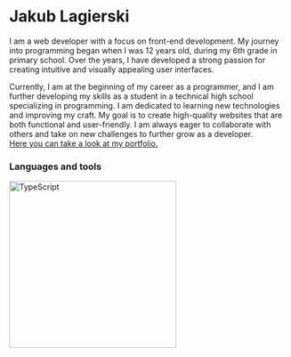 # Jakub Lagierski

I am a web developer with a focus on front-end development. My journey into programming began when I was 12 years old, during my 6th grade in primary school. Over the years, I have developed a strong passion for creating intuitive and visually appealing user interfaces.

Currently, I am at the beginning of my career as a programmer, and I am further developing my skills as a student in a technical high school specializing in programming. I am dedicated to learning new technologies and improving my craft. My goal is to create high-quality websites that are both functional and user-friendly. I am always eager to collaborate with others and take on new challenges to further grow as a developer.  
[Here you can take a look at my portfolio.](https://www.jlag.pl)

### Languages and tools
<img align="left" alt="TypeScript" width="300px" style="padding-right: 300px;" src="https://cdn.jsdelivr.net/gh/devicons/devicon/icons/typescript/typescript-plain.svg" />
          
